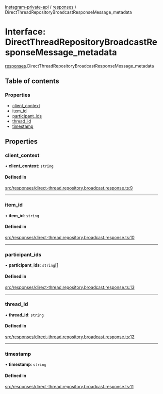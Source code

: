 [instagram-private-api](../../README.md) / [responses](../../modules/responses.md) / DirectThreadRepositoryBroadcastResponseMessage_metadata

# Interface: DirectThreadRepositoryBroadcastResponseMessage\_metadata

[responses](../../modules/responses.md).DirectThreadRepositoryBroadcastResponseMessage_metadata

## Table of contents

### Properties

- [client\_context](DirectThreadRepositoryBroadcastResponseMessage_metadata.md#client_context)
- [item\_id](DirectThreadRepositoryBroadcastResponseMessage_metadata.md#item_id)
- [participant\_ids](DirectThreadRepositoryBroadcastResponseMessage_metadata.md#participant_ids)
- [thread\_id](DirectThreadRepositoryBroadcastResponseMessage_metadata.md#thread_id)
- [timestamp](DirectThreadRepositoryBroadcastResponseMessage_metadata.md#timestamp)

## Properties

### client\_context

• **client\_context**: `string`

#### Defined in

[src/responses/direct-thread.repository.broadcast.response.ts:9](https://github.com/Nerixyz/instagram-private-api/blob/b3351b9/src/responses/direct-thread.repository.broadcast.response.ts#L9)

___

### item\_id

• **item\_id**: `string`

#### Defined in

[src/responses/direct-thread.repository.broadcast.response.ts:10](https://github.com/Nerixyz/instagram-private-api/blob/b3351b9/src/responses/direct-thread.repository.broadcast.response.ts#L10)

___

### participant\_ids

• **participant\_ids**: `string`[]

#### Defined in

[src/responses/direct-thread.repository.broadcast.response.ts:13](https://github.com/Nerixyz/instagram-private-api/blob/b3351b9/src/responses/direct-thread.repository.broadcast.response.ts#L13)

___

### thread\_id

• **thread\_id**: `string`

#### Defined in

[src/responses/direct-thread.repository.broadcast.response.ts:12](https://github.com/Nerixyz/instagram-private-api/blob/b3351b9/src/responses/direct-thread.repository.broadcast.response.ts#L12)

___

### timestamp

• **timestamp**: `string`

#### Defined in

[src/responses/direct-thread.repository.broadcast.response.ts:11](https://github.com/Nerixyz/instagram-private-api/blob/b3351b9/src/responses/direct-thread.repository.broadcast.response.ts#L11)
